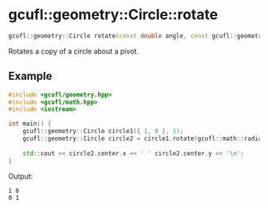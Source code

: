 # gcufl::geometry::Circle::rotate
```cpp
gcufl::geometry::Circle rotate(const double angle, const gcufl::geometry::Point pivot = gcufl::geometry::Point(0, 0)) const noexcept;
```
Rotates a copy of a circle about a pivot.
## Example
```cpp
#include <gcufl/geometry.hpp>
#include <gcufl/math.hpp>
#include <iostream>

int main() {
	gcufl::geometry::Circle circle1({ 1, 0 }, 1);
	gcufl::geometry::Circle circle2 = circle1.rotate(gcufl::math::radians(90));
	
	std::cout << circle2.center.x << ' ' circle2.center.y << '\n';
}
```
Output:
```
1 0
0 1
```
